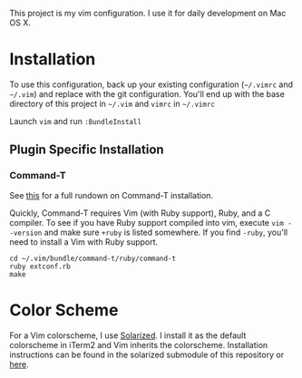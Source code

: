 This project is my vim configuration.  I use it for daily development on Mac OS X.

# Installation

To use this configuration, back up your existing configuration (`~/.vimrc` and `~/.vim`) and replace with 
the git configuration.  You'll end up with the base directory of this project in `~/.vim` and `vimrc` in
`~/.vimrc`

Launch `vim` and run `:BundleInstall`

## Plugin Specific Installation

### Command-T

See [this](https://github.com/wincent/Command-T) for a full rundown on Command-T installation.

Quickly, Command-T requires Vim (with Ruby support), Ruby, and a C compiler.  To see if you have 
Ruby support compiled into vim, execute `vim --version` and make sure `+ruby` is listed somewhere.
If you find `-ruby`, you'll need to install a Vim with Ruby support.

    cd ~/.vim/bundle/command-t/ruby/command-t
    ruby extconf.rb
    make

# Color Scheme

For a Vim colorscheme, I use [Solarized](http://ethanschoonover.com/solarized). I install it as the 
default colorscheme in iTerm2 and Vim inherits the colorscheme. Installation instructions can be
found in the solarized submodule of this repository or 
[here](https://github.com/altercation/solarized/tree/master/iterm2-colors-solarized).
